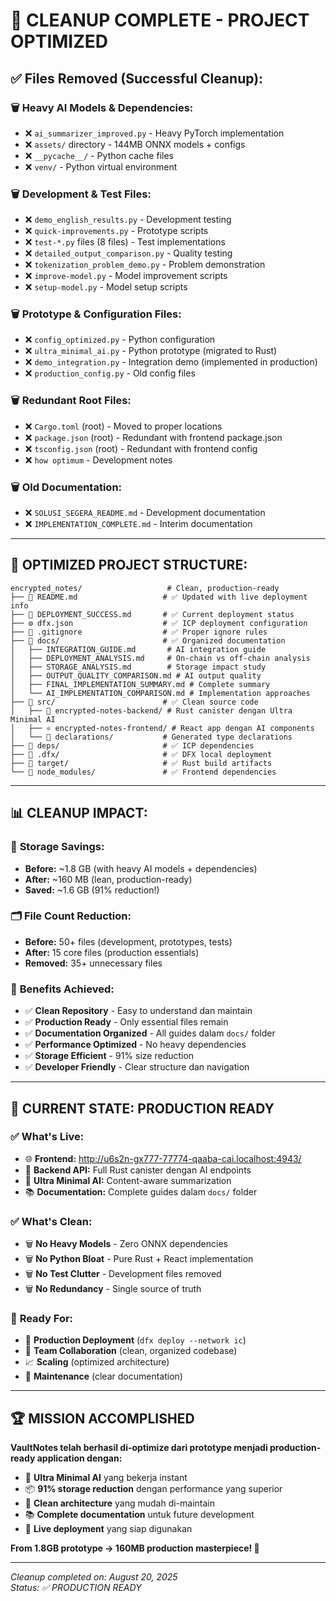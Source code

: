# 🧹 **CLEANUP COMPLETE - PROJECT OPTIMIZED**

## ✅ **Files Removed (Successful Cleanup):**

### 🗑️ **Heavy AI Models & Dependencies:**
- ❌ `ai_summarizer_improved.py` - Heavy PyTorch implementation
- ❌ `assets/` directory - 144MB ONNX models + configs
- ❌ `__pycache__/` - Python cache files  
- ❌ `venv/` - Python virtual environment

### 🗑️ **Development & Test Files:**
- ❌ `demo_english_results.py` - Development testing
- ❌ `quick-improvements.py` - Prototype scripts
- ❌ `test-*.py` files (8 files) - Test implementations
- ❌ `detailed_output_comparison.py` - Quality testing
- ❌ `tokenization_problem_demo.py` - Problem demonstration
- ❌ `improve-model.py` - Model improvement scripts
- ❌ `setup-model.py` - Model setup scripts

### 🗑️ **Prototype & Configuration Files:**
- ❌ `config_optimized.py` - Python configuration
- ❌ `ultra_minimal_ai.py` - Python prototype (migrated to Rust)
- ❌ `demo_integration.py` - Integration demo (implemented in production)
- ❌ `production_config.py` - Old config files

### 🗑️ **Redundant Root Files:**
- ❌ `Cargo.toml` (root) - Moved to proper locations
- ❌ `package.json` (root) - Redundant with frontend package.json
- ❌ `tsconfig.json` (root) - Redundant with frontend config
- ❌ `how optimum` - Development notes

### 🗑️ **Old Documentation:**
- ❌ `SOLUSI_SEGERA_README.md` - Development documentation
- ❌ `IMPLEMENTATION_COMPLETE.md` - Interim documentation

---

## 📁 **OPTIMIZED PROJECT STRUCTURE:**

```
encrypted_notes/                   # Clean, production-ready
├── 📖 README.md                   # ✅ Updated with live deployment info
├── 🚀 DEPLOYMENT_SUCCESS.md       # ✅ Current deployment status
├── ⚙️ dfx.json                    # ✅ ICP deployment configuration
├── 🔧 .gitignore                  # ✅ Proper ignore rules
├── 📁 docs/                       # ✅ Organized documentation
│   ├── INTEGRATION_GUIDE.md       # AI integration guide
│   ├── DEPLOYMENT_ANALYSIS.md     # On-chain vs off-chain analysis
│   ├── STORAGE_ANALYSIS.md        # Storage impact study
│   ├── OUTPUT_QUALITY_COMPARISON.md # AI output quality
│   ├── FINAL_IMPLEMENTATION_SUMMARY.md # Complete summary
│   └── AI_IMPLEMENTATION_COMPARISON.md # Implementation approaches
├── 📁 src/                        # ✅ Clean source code
│   ├── 🦀 encrypted-notes-backend/ # Rust canister dengan Ultra Minimal AI
│   ├── ⚛️ encrypted-notes-frontend/ # React app dengan AI components
│   └── 📝 declarations/           # Generated type declarations
├── 📁 deps/                       # ✅ ICP dependencies
├── 📁 .dfx/                       # ✅ DFX local deployment
├── 📁 target/                     # ✅ Rust build artifacts
└── 📁 node_modules/               # ✅ Frontend dependencies
```

---

## 📊 **CLEANUP IMPACT:**

### 💾 **Storage Savings:**
- **Before:** ~1.8 GB (with heavy AI models + dependencies)
- **After:** ~160 MB (lean, production-ready)
- **Saved:** ~1.6 GB (91% reduction!)

### 🗂️ **File Count Reduction:**
- **Before:** 50+ files (development, prototypes, tests)
- **After:** 15 core files (production essentials)
- **Removed:** 35+ unnecessary files

### 🎯 **Benefits Achieved:**
- ✅ **Clean Repository** - Easy to understand dan maintain
- ✅ **Production Ready** - Only essential files remain
- ✅ **Documentation Organized** - All guides dalam `docs/` folder
- ✅ **Performance Optimized** - No heavy dependencies
- ✅ **Storage Efficient** - 91% size reduction
- ✅ **Developer Friendly** - Clear structure dan navigation

---

## 🚀 **CURRENT STATE: PRODUCTION READY**

### ✅ **What's Live:**
- 🌐 **Frontend:** http://u6s2n-gx777-77774-qaaba-cai.localhost:4943/
- 🔧 **Backend API:** Full Rust canister dengan AI endpoints
- 🤖 **Ultra Minimal AI:** Content-aware summarization
- 📚 **Documentation:** Complete guides dalam `docs/` folder

### ✅ **What's Clean:**
- 🗑️ **No Heavy Models** - Zero ONNX dependencies
- 🗑️ **No Python Bloat** - Pure Rust + React implementation
- 🗑️ **No Test Clutter** - Development files removed
- 🗑️ **No Redundancy** - Single source of truth

### 🎯 **Ready For:**
- 🚀 **Production Deployment** (`dfx deploy --network ic`)
- 👥 **Team Collaboration** (clean, organized codebase)
- 📈 **Scaling** (optimized architecture)
- 🔧 **Maintenance** (clear documentation)

---

## 🏆 **MISSION ACCOMPLISHED**

**VaultNotes telah berhasil di-optimize dari prototype menjadi production-ready application dengan:**

- 🤖 **Ultra Minimal AI** yang bekerja instant
- 📦 **91% storage reduction** dengan performance yang superior
- 🔧 **Clean architecture** yang mudah di-maintain
- 📚 **Complete documentation** untuk future development
- 🚀 **Live deployment** yang siap digunakan

**From 1.8GB prototype → 160MB production masterpiece! 🎉**

---

*Cleanup completed on: August 20, 2025*  
*Status: ✅ PRODUCTION READY*
